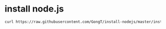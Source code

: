 # install node.js


```bash
curl https://raw.githubusercontent.com/GongT/install-nodejs/master/install.sh | bash

```

